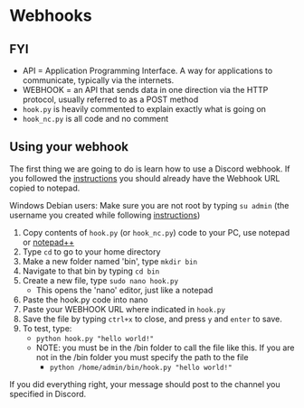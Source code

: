 # Webhooks
## FYI
- API = Application Programming Interface. A way for applications to communicate, typically via the internets.
- WEBHOOK = an API that sends data in one direction via the HTTP protocol, usually referred to as a POST method
- `hook.py` is heavily commented to explain exactly what is going on
- `hook_nc.py` is all code and no comment

## Using your webhook
The first thing we are going to do is learn how to use a Discord webhook. If you followed the [instructions](../instructions) you should already have the Webhook URL copied to notepad. 
<!--
1. Copy `hook.py` (or `hook_nc.py`) code to your PC, use notepad or [notepad++](https://notepad-plus-plus.org/downloads/)
2. Paste your WEBHOOK URL where indicated in `hook.py`
3. Save `hook.py` to your desktop in a folder named `seabe`
4. From the Windows Command Prompt, type 
   - `python c:\users\YOUR-USERNAME\Desktop\seabe\hook.py "hello world!"`
-->

Windows Debian users: Make sure you are not root by typing `su admin` (the username you created while following [instructions](../instructions))
1. Copy contents of `hook.py` (or `hook_nc.py`) code to your PC, use notepad or [notepad++](https://notepad-plus-plus.org/downloads/)
2. Type `cd` to go to your home directory
3. Make a new folder named 'bin', type `mkdir bin`
4. Navigate to that bin by typing `cd bin`
5. Create a new file, type `sudo nano hook.py`
   - This opens the 'nano' editor, just like a notepad
6. Paste the hook.py code into nano
7. Paste your WEBHOOK URL where indicated in `hook.py`
8. Save the file by typing `ctrl+x` to close, and press `y` and `enter` to save.
9. To test, type:
   - `python hook.py "hello world!"`
   - NOTE: you must be in the /bin folder to call the file like this. If you are not in the /bin folder you must specify the path to the file
     - `python /home/admin/bin/hook.py "hello world!"`

If you did everything right, your message should post to the channel you specified in Discord.
